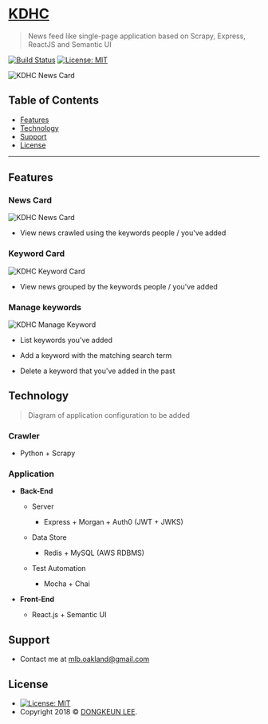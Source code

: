 # <a href="http://www.dongkeunlee.com">KDHC</a>

> News feed like single-page application based on Scrapy, Express, ReactJS and Semantic UI

[![Build Status](https://travis-ci.org/ldkz2524/KDHC.svg?branch=master)](https://travis-ci.org/ldkz2524/KDHC)
[![License: MIT](https://img.shields.io/badge/License-MIT-yellow.svg)](https://opensource.org/licenses/MIT)

![KDHC News Card](https://s3.ap-northeast-2.amazonaws.com/kdhc-auth0/MainPage.PNG)

## Table of Contents

- [Features](#features)
- [Technology](#technology)
- [Support](#support)
- [License](#license)

---

## Features

### News Card

![KDHC News Card](https://s3.ap-northeast-2.amazonaws.com/kdhc-auth0/newsCard.gif)

- View news crawled using the keywords people / you've added

### Keyword Card

![KDHC Keyword Card](https://s3.ap-northeast-2.amazonaws.com/kdhc-auth0/keywordCard.gif)

- View news grouped by the keywords people / you've added

### Manage keywords

![KDHC Manage Keyword](https://s3.ap-northeast-2.amazonaws.com/kdhc-auth0/manageKeyword.gif)

- List keywords you've added

- Add a keyword with the matching search term

- Delete a keyword that you've added in the past

## Technology

> Diagram of application configuration to be added

### Crawler

- Python + Scrapy

### Application

- **Back-End**

  - Server
    - Express + Morgan + Auth0 (JWT + JWKS)

  - Data Store
  
    - Redis + MySQL (AWS RDBMS)

  - Test Automation

    - Mocha + Chai

- **Front-End**

  - React.js + Semantic UI

## Support

- Contact me at <mlb.oakland@gmail.com>

## License

- [![License: MIT](https://img.shields.io/badge/License-MIT-yellow.svg)](https://opensource.org/licenses/MIT)
- Copyright 2018 © <a href="https://github.com/ldkz2524" target="_blank">DONGKEUN LEE</a>.